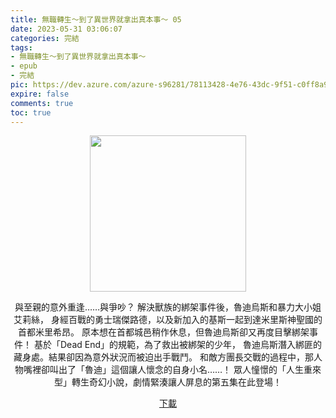 ```yaml
---
title: 無職轉生～到了異世界就拿出真本事～ 05
date: 2023-05-31 03:06:07
categories: 完結
tags:
- 無職轉生～到了異世界就拿出真本事～
- epub
- 完結
pic: https://dev.azure.com/azure-s96281/78113428-4e76-43dc-9f51-c0ff8a913055/_apis/git/repositories/a379171b-de46-4c10-9b0d-00da23959885/items?path=/Epub%20Cover/%E7%84%A1%E8%81%B7%E8%BD%89%E7%94%9F%EF%BD%9E%E5%88%B0%E4%BA%86%E7%95%B0%E4%B8%96%E7%95%8C%E5%B0%B1%E6%8B%BF%E5%87%BA%E7%9C%9F%E6%9C%AC%E4%BA%8B%EF%BD%9E-05.jpg&versionDescriptor%5BversionOptions%5D=0&versionDescriptor%5BversionType%5D=0&versionDescriptor%5Bversion%5D=main&resolveLfs=true&%24format=octetStream&api-version=5.0
expire: false
comments: true
toc: true
---
```


<div style="text-align:center" class="kratos-post-content">

<img width="250px" src="https://dev.azure.com/azure-s96281/78113428-4e76-43dc-9f51-c0ff8a913055/_apis/git/repositories/a379171b-de46-4c10-9b0d-00da23959885/items?path=/Epub%20Cover/%E7%84%A1%E8%81%B7%E8%BD%89%E7%94%9F%EF%BD%9E%E5%88%B0%E4%BA%86%E7%95%B0%E4%B8%96%E7%95%8C%E5%B0%B1%E6%8B%BF%E5%87%BA%E7%9C%9F%E6%9C%AC%E4%BA%8B%EF%BD%9E-05.jpg&versionDescriptor%5BversionOptions%5D=0&versionDescriptor%5BversionType%5D=0&versionDescriptor%5Bversion%5D=main&resolveLfs=true&%24format=octetStream&api-version=5.0">

<p>
與至親的意外重逢……與爭吵？
解決獸族的綁架事件後，魯迪烏斯和暴力大小姐艾莉絲，
身經百戰的勇士瑞傑路德，以及新加入的基斯一起到達米里斯神聖國的首都米里希昂。
原本想在首都城邑稍作休息，但魯迪烏斯卻又再度目擊綁架事件！
基於「Dead End」的規範，為了救出被綁架的少年，
魯迪烏斯潛入綁匪的藏身處。結果卻因為意外狀況而被迫出手戰鬥。
和敵方團長交戰的過程中，那人物嘴裡卻叫出了「魯迪」這個讓人懷念的自身小名……！
眾人憧憬的「人生重來型」轉生奇幻小說，劇情緊湊讓人屏息的第五集在此登場！
</p>

<p>
<a href="https://epubdatabase.azurewebsites.net/EBOOKS/EPUB/完結/無職轉生～到了異世界就拿出真本事～/%E7%84%A1%E8%81%B7%E8%BD%89%E7%94%9F%EF%BD%9E%E5%88%B0%E4%BA%86%E7%95%B0%E4%B8%96%E7%95%8C%E5%B0%B1%E6%8B%BF%E5%87%BA%E7%9C%9F%E6%9C%AC%E4%BA%8B%EF%BD%9E5.epub?download=1">下載</a>
</p>

</div>
